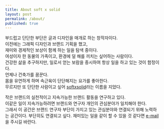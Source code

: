 ```yaml
---
title: About soft x solid
layout: post
permalink: /about/
published: true
---
```


<p> 부드럽고 단단한 부단은 글과 디자인을 매개로 하는 창작자이다.<br>
이전에는 그래픽 디자인과 브랜드 기획을 했고,<br>
재미와 경제적인 보상이 함께 하는 일을 탐색 중이다.<br> 
여성이자 한 동물의 가족이고, 환경에 덜 해를 끼치는 싶어하는 사람이다.<br>
건강한 삶을 추구하지만, 일로서 얻는 보람을 중시하여 항상 일을 하고 있는 것이 함정이다.<br>
언제나 건축가를 꿈꾼다.<br>
몸을 유연하게 하며 속근육이 단단해지는 요가를 좋아한다.<br>
무르지만 또 단단한 사람이고 싶어 <a href="https://softxsolid.github.io/blog">softxsolid</a>라는 이름을 지었다.<br> </p>

<p> 작은 브랜드의 실천적이고 지속가능한 브랜드 활동을 연구하고 있다.<br>
이같은 일이 지속가능하려면 브랜드와 연구자 개인의 관심분야가 일치해야 한다.<br>
그래서 이 공간은 브랜드 연구자 부단이 가지고 있는 관심분야와 연결되기 위해 노력하는 공간이다.
부단히도 연결되고 싶다.
  재미있는 일을 같이 할 수 있을 것 같다면 <a href="contacthansol@gmail.com">e-mail</a>을 주시길 바란다.


</p>
